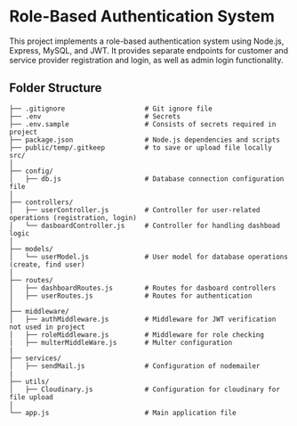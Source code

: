 # Role-Based Authentication System

This project implements a role-based authentication system using Node.js, Express, MySQL, and JWT. It provides separate endpoints for customer and service provider registration and login, as well as admin login functionality.

## Folder Structure

```plaintext
├── .gitignore                    # Git ignore file
├── .env                          # Secrets
├── .env.sample                   # Consists of secrets required in project
├── package.json                  # Node.js dependencies and scripts
├── public/temp/.gitkeep          # to save or upload file locally
src/
│
├── config/
│   ├── db.js                     # Database connection configuration file
│
├── controllers/
│   ├── userController.js         # Controller for user-related operations (registration, login)
│   └── dasboardController.js     # Controller for handling dashboad logic
│
├── models/
│   └── userModel.js              # User model for database operations (create, find user)
│
├── routes/
│   ├── dashboardRoutes.js        # Routes for dasboard controllers
│   ├── userRoutes.js             # Routes for authentication
│
├── middleware/
│   ├── authMiddleware.js         # Middleware for JWT verification   not used in project
│   ├── roleMiddleware.js         # Middleware for role checking
|   ├── multerMiddleWare.js       # Multer configuration
|
├── services/
│   ├── sendMail.js               # Configuration of nodemailer
|
├── utils/
│   ├── Cloudinary.js             # Configuration for cloudinary for file upload
│
└── app.js                        # Main application file
